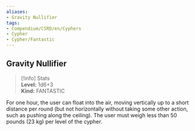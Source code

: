 ```yaml
---
aliases:
- Gravity Nullifier
tags:
- Compendium/CSRD/en/Cyphers
- Cypher
- Cypher/Fantastic
---
```


  
## Gravity Nullifier  
>[!info] Stats  
> **Level:** 1d6+3  
> **Kind:** FANTASTIC
  
For one hour, the user can float into the air, moving vertically up to a short distance per round (but not horizontally without taking some other action, such as pushing along the ceiling). The user must weigh less than 50 pounds (23 kg) per level of the cypher.